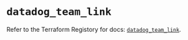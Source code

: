 # `datadog_team_link`

Refer to the Terraform Registory for docs: [`datadog_team_link`](https://registry.terraform.io/providers/datadog/datadog/3.26.0/docs/resources/team_link).
